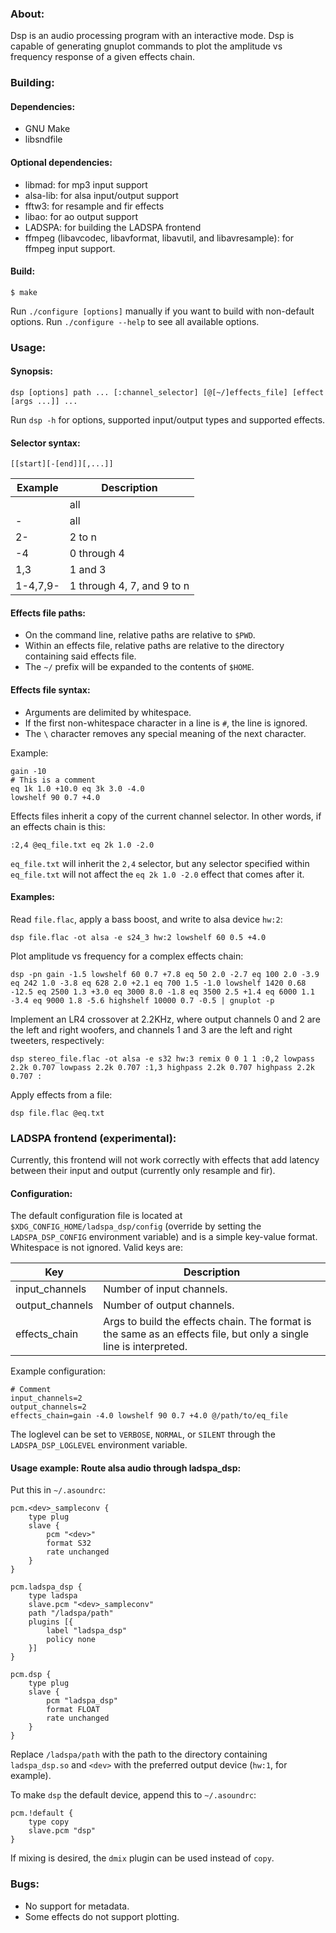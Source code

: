 ### About:

Dsp is an audio processing program with an interactive mode. Dsp is capable of generating gnuplot commands to plot the amplitude vs frequency response of a given effects chain.

### Building:

#### Dependencies:

* GNU Make
* libsndfile

#### Optional dependencies:

* libmad: for mp3 input support
* alsa-lib: for alsa input/output support
* fftw3: for resample and fir effects
* libao: for ao output support
* LADSPA: for building the LADSPA frontend
* ffmpeg (libavcodec, libavformat, libavutil, and libavresample): for ffmpeg input support.

#### Build:

	$ make

Run `./configure [options]` manually if you want to build with non-default options. Run `./configure --help` to see all available options.

### Usage:

#### Synopsis:

	dsp [options] path ... [:channel_selector] [@[~/]effects_file] [effect [args ...]] ...

Run `dsp -h` for options, supported input/output types and supported effects.

#### Selector syntax:

	[[start][-[end]][,...]]

Example | Description
--- | ---
<empty> | all
- | all
2- | 2 to n
-4 | 0 through 4
1,3 | 1 and 3
1-4,7,9- | 1 through 4, 7, and 9 to n

#### Effects file paths:

* On the command line, relative paths are relative to `$PWD`.
* Within an effects file, relative paths are relative to the directory containing said effects file.
* The `~/` prefix will be expanded to the contents of `$HOME`.

#### Effects file syntax:

* Arguments are delimited by whitespace.
* If the first non-whitespace character in a line is `#`, the line is ignored.
* The `\` character removes any special meaning of the next character.

Example:

	gain -10
	# This is a comment
	eq 1k 1.0 +10.0 eq 3k 3.0 -4.0
	lowshelf 90 0.7 +4.0

Effects files inherit a copy of the current channel selector. In other words, if an effects chain is this:

	:2,4 @eq_file.txt eq 2k 1.0 -2.0

`eq_file.txt` will inherit the `2,4` selector, but any selector specified within `eq_file.txt` will not affect the `eq 2k 1.0 -2.0` effect that comes after it.

#### Examples:

Read `file.flac`, apply a bass boost, and write to alsa device `hw:2`:

	dsp file.flac -ot alsa -e s24_3 hw:2 lowshelf 60 0.5 +4.0

Plot amplitude vs frequency for a complex effects chain:

	dsp -pn gain -1.5 lowshelf 60 0.7 +7.8 eq 50 2.0 -2.7 eq 100 2.0 -3.9 eq 242 1.0 -3.8 eq 628 2.0 +2.1 eq 700 1.5 -1.0 lowshelf 1420 0.68 -12.5 eq 2500 1.3 +3.0 eq 3000 8.0 -1.8 eq 3500 2.5 +1.4 eq 6000 1.1 -3.4 eq 9000 1.8 -5.6 highshelf 10000 0.7 -0.5 | gnuplot -p

Implement an LR4 crossover at 2.2KHz, where output channels 0 and 2 are the left and right woofers, and channels 1 and 3 are the left and right tweeters, respectively:

	dsp stereo_file.flac -ot alsa -e s32 hw:3 remix 0 0 1 1 :0,2 lowpass 2.2k 0.707 lowpass 2.2k 0.707 :1,3 highpass 2.2k 0.707 highpass 2.2k 0.707 :

Apply effects from a file:

	dsp file.flac @eq.txt

### LADSPA frontend (experimental):

Currently, this frontend will not work correctly with effects that add latency between their input and output (currently only resample and fir).

#### Configuration:

The default configuration file is located at `$XDG_CONFIG_HOME/ladspa_dsp/config` (override by setting the `LADSPA_DSP_CONFIG` environment variable) and is a simple key-value format. Whitespace is not ignored. Valid keys are:

Key | Description
--- | ---
input_channels | Number of input channels.
output_channels | Number of output channels.
effects_chain | Args to build the effects chain. The format is the same as an effects file, but only a single line is interpreted.

Example configuration:

	# Comment
	input_channels=2
	output_channels=2
	effects_chain=gain -4.0 lowshelf 90 0.7 +4.0 @/path/to/eq_file

The loglevel can be set to `VERBOSE`, `NORMAL`, or `SILENT` through the `LADSPA_DSP_LOGLEVEL` environment variable.

#### Usage example: Route alsa audio through ladspa_dsp:

Put this in `~/.asoundrc`:

	pcm.<dev>_sampleconv {
		type plug
		slave {
			pcm "<dev>"
			format S32
			rate unchanged
		}
	}
	
	pcm.ladspa_dsp {
		type ladspa
		slave.pcm "<dev>_sampleconv"
		path "/ladspa/path"
		plugins [{
			label "ladspa_dsp"
			policy none
		}]
	}
	
	pcm.dsp {
		type plug
		slave {
			pcm "ladspa_dsp"
			format FLOAT
			rate unchanged
		}
	}

Replace `/ladspa/path` with the path to the directory containing `ladspa_dsp.so` and `<dev>` with the preferred output device (`hw:1`, for example).

To make `dsp` the default device, append this to `~/.asoundrc`:

	pcm.!default {
		type copy
		slave.pcm "dsp"
	}

If mixing is desired, the `dmix` plugin can be used instead of `copy`.

### Bugs:

* No support for metadata.
* Some effects do not support plotting.

